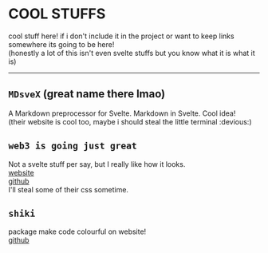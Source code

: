 # COOL STUFFS

cool stuff here! if i don't include it in the project or want to keep links somewhere its going to be here!  
(honestly a lot of this isn't even svelte stuffs but you know what it is what it is)

---

## `MDsveX` (great name there lmao)

A Markdown preprocessor for Svelte. Markdown in Svelte. Cool idea!  
(their website is cool too, maybe i should steal the little terminal :devious:)

## `web3 is going just great`

Not a svelte stuff per say, but I really like how it looks.  
[website](https://web3isgoinggreat.com/)  
[github](https://github.com/molly/web3-is-going-great)  
I'll steal some of their css sometime.

## `shiki`

package make code colourful on website!  
[github](https://github.com/shikijs/shiki)
